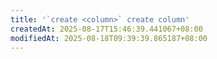 ```yaml
---
title: '`create <column>` create column'
createdAt: 2025-08-17T15:46:39.441067+08:00
modifiedAt: 2025-08-18T09:39:39.865187+08:00
---
```



